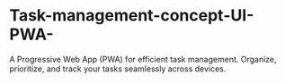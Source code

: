 # Task-management-concept-UI-PWA-
A Progressive Web App (PWA) for efficient task management. Organize, prioritize, and track your tasks seamlessly across devices.
